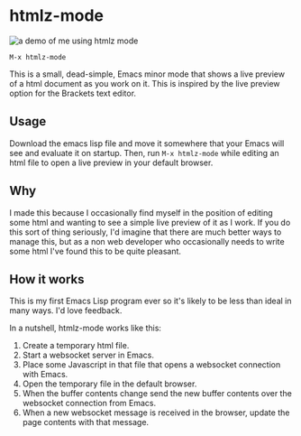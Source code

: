 # htmlz-mode

![a demo of me using htmlz mode](demo.gif)

```
M-x htmlz-mode
```

This is a small, dead-simple, Emacs minor mode that shows a live
preview of a html document as you work on it. This is inspired by the
live preview option for the Brackets text editor.

## Usage

Download the emacs lisp file and move it somewhere that your Emacs
will see and evaluate it on startup. Then, run `M-x htmlz-mode` while
editing an html file to open a live preview in your default browser.

## Why

I made this because I occasionally find myself in the position of
editing some html and wanting to see a simple live preview of it as I
work. If you do this sort of thing seriously, I'd imagine that there
are much better ways to manage this, but as a non web developer who
occasionally needs to write some html I've found this to be quite
pleasant.

## How it works

This is my first Emacs Lisp program ever so it's likely to be less
than ideal in many ways. I'd love feedback.

In a nutshell, htmlz-mode works like this:

1. Create a temporary html file.
2. Start a websocket server in Emacs.
3. Place some Javascript in that file that opens a websocket
   connection with Emacs.
4. Open the temporary file in the default browser.
5. When the buffer contents change send the new buffer contents over
   the websocket connection from Emacs.
6. When a new websocket message is received in the browser, update the
   page contents with that message.
